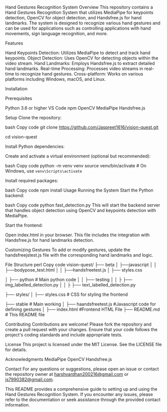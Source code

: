 Hand Gestures Recognition System
Overview
This repository contains a Hand Gestures Recognition System that utilizes MediaPipe for keypoints detection, OpenCV for object detection, and Handsfree.js for hand landmarks. The system is designed to recognize various hand gestures and can be used for applications such as controlling applications with hand movements, sign language recognition, and more.

Features

Hand Keypoints Detection: Utilizes MediaPipe to detect and track hand keypoints.
Object Detection: Uses OpenCV for detecting objects within the video stream.
Hand Landmarks: Employs Handsfree.js to extract detailed hand landmarks.
Real-time Processing: Processes video streams in real-time to recognize hand gestures.
Cross-platform: Works on various platforms including Windows, macOS, and Linux.

Installation

Prerequisites

Python 3.6 or higher
VS Code
npm
OpenCV
MediaPipe
Handsfree.js

Setup
Clone the repository:

bash
Copy code
git clone https://github.com/Jaspreet1616/vision-quest.git

cd vision-quest

Install Python dependencies:

Create and activate a virtual environment (optional but recommended):

bash
Copy code
python -m venv venv
source venv/bin/activate  # On Windows, use `venv\Scripts\activate`

Install required packages:


bash
Copy code
npm install
Usage
Running the System
Start the Python backend:

bash
Copy code
python fast_detection.py
This will start the backend server that handles object detection using OpenCV and keypoints detection with MediaPipe.

Start the frontend:

Open index.html in your browser. This file includes the integration with Handsfree.js for hand landmarks detection.

Customizing Gestures
To add or modify gestures, update the handsfreejstest.js file with the corresponding hand landmarks and logic.

File Structure
perl
Copy code
vision-quest/
├── beta
│   ├──javascript
│   │   ├──bodypose_test.html
│   │   ├──handsfreetest.js
│   ├── styles.css

│   ├── python # Main python code
│   │   ├── testing
│   │   ├  ├── img_labelled_detection.py
│   │   ├  ├── text_labelled_detection.py



├── styles/
│   ├── styles.css       # CSS for styling the frontend

├── stable # Main working
│   ├── haandsfreetest.js #Javascript code for defining gestures
│   ├── index.html #Frontend HTML File
├── README.md            # This README file

Contributing
Contributions are welcome! Please fork the repository and create a pull request with your changes. Ensure that your code follows the project's coding standards and include appropriate tests.

License
This project is licensed under the MIT License. See the LICENSE file for details.

Acknowledgments
MediaPipe
OpenCV
Handsfree.js

Contact
For any questions or suggestions, please open an issue or contact the repository owner at harshvardhan200216@gmail.com or js7990382@gmail.com.

This README provides a comprehensive guide to setting up and using the Hand Gestures Recognition System. If you encounter any issues, please refer to the documentation or seek assistance through the provided contact information.

